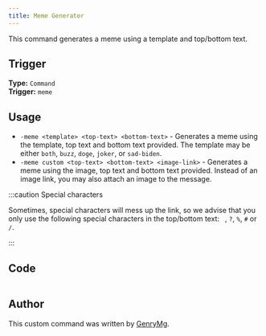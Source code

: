 ```yaml
---
title: Meme Generator
---
```


This command generates a meme using a template and top/bottom text.

## Trigger

**Type:** `Command`<br />
**Trigger:** `meme`

## Usage

- `-meme <template> <top-text> <bottom-text>` - Generates a meme using the template, top text and bottom text provided. The template may be either `both`, `buzz`, `doge`, `joker`, or `sad-biden`.
- `-meme custom <top-text> <bottom-text> <image-link>` - Generates a meme using the image, top text and bottom text provided. Instead of an image link, you may also attach an image to the message.

:::caution Special characters

Sometimes, special characters will mess up the link, so we advise that you only use the following special characters in the top/bottom text: ` `, `?`, `%`, `#` or `/`.

:::

## Code

```gotmpl file=../../../src/fun/meme.go.tmpl

```

## Author

This custom command was written by [GenryMg](https://github.com/hng12).
